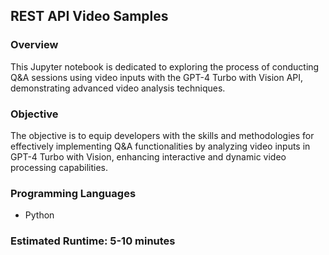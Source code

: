 
## REST API Video Samples

### Overview

This Jupyter notebook is dedicated to exploring the process of conducting Q&A sessions using video inputs with the GPT-4 Turbo with Vision API, demonstrating advanced video analysis techniques.

### Objective

The objective is to equip developers with the skills and methodologies for effectively implementing Q&A functionalities by analyzing video inputs in GPT-4 Turbo with Vision, enhancing interactive and dynamic video processing capabilities.

### Programming Languages
 - Python

### Estimated Runtime: 5-10 minutes